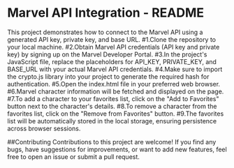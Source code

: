 ﻿# Marvel API Integration - README
 This project demonstrates how to connect to the Marvel API using a generated API key, private key, and base URL.
#1.Clone the repository to your local machine.
#2.Obtain Marvel API credentials (API key and private key) by signing up on the Marvel Developer Portal.
#3.In the project's JavaScript file, replace the placeholders for API_KEY, PRIVATE_KEY, and BASE_URL with your actual Marvel API credentials.
#4.Make sure to import the crypto.js library into your project to generate the required hash for authentication.
#5.Open the index.html file in your preferred web browser.
#6.Marvel character information will be fetched and displayed on the page.
#7.To add a character to your favorites list, click on the "Add to Favorites" button next to the character's details.
#8.To remove a character from the favorites list, click on the "Remove from Favorites" button.
#9.The favorites list will be automatically stored in the local storage, ensuring persistence across browser sessions.

##Contributing
Contributions to this project are welcome! If you find any bugs, have suggestions for improvements, or want to add new features, feel free to open an issue or submit a pull request.

